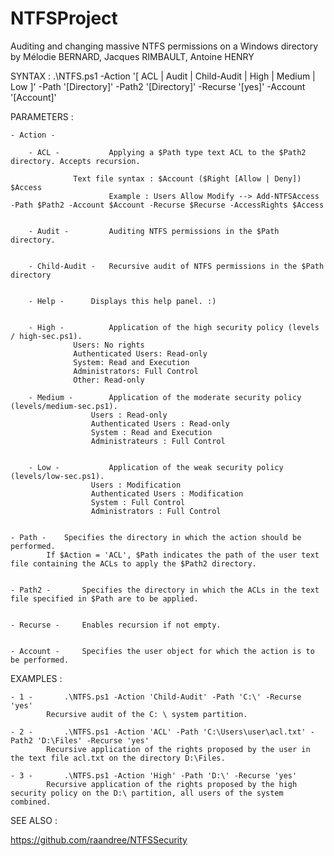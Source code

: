 # NTFSProject
Auditing and changing massive NTFS permissions on a Windows directory
by Mélodie BERNARD, Jacques RIMBAULT, Antoine HENRY

SYNTAX : .\NTFS.ps1 -Action '[ ACL | Audit | Child-Audit | High | Medium | Low ]' -Path '[Directory]' -Path2 '[Directory]' -Recurse '[yes]' -Account '[Account]'

PARAMETERS :

	- Action -
	
		- ACL -           Applying a $Path type text ACL to the $Path2 directory. Accepts recursion.
              			  
				  Text file syntax : $Account ($Right [Allow | Deny]) $Access
	             		  Example : Users Allow Modify --> Add-NTFSAccess -Path $Path2 -Account $Account -Recurse $Recurse -AccessRights $Access


		- Audit -         Auditing NTFS permissions in the $Path directory.


		- Child-Audit -   Recursive audit of NTFS permissions in the $Path directory 


		- Help -	  Displays this help panel. :)
 

		- High -          Application of the high security policy (levels / high-sec.ps1).
				  Users: No rights
				  Authenticated Users: Read-only
				  System: Read and Execution
				  Administrators: Full Control
				  Other: Read-only

		- Medium -        Application of the moderate security policy (levels/medium-sec.ps1).
			          Users : Read-only
			          Authenticated Users : Read-only
			          System : Read and Execution
			          Administrateurs : Full Control


		- Low -           Application of the weak security policy (levels/low-sec.ps1).
			          Users : Modification
			          Authenticated Users : Modification
			          System : Full Control
			          Administrators : Full Control


	- Path - 	Specifies the directory in which the action should be performed. 
			If $Action = 'ACL', $Path indicates the path of the user text file containing the ACLs to apply the $Path2 directory.


	- Path2 -       Specifies the directory in which the ACLs in the text file specified in $Path are to be applied.


	- Recurse -     Enables recursion if not empty.


	- Account -     Specifies the user object for which the action is to be performed.


EXAMPLES :

	- 1 - 		.\NTFS.ps1 -Action 'Child-Audit' -Path 'C:\' -Recurse 'yes'
			Recursive audit of the C: \ system partition.

	- 2 - 		.\NTFS.ps1 -Action 'ACL' -Path 'C:\Users\user\acl.txt' -Path2 'D:\Files' -Recurse 'yes'
			Recursive application of the rights proposed by the user in the text file acl.txt on the directory D:\Files.

	- 3 - 		.\NTFS.ps1 -Action 'High' -Path 'D:\' -Recurse 'yes'
			Recursive application of the rights proposed by the high security policy on the D:\ partition, all users of the system combined.


SEE ALSO :

https://github.com/raandree/NTFSSecurity 
